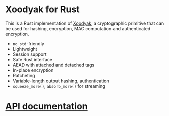 # Xoodyak for Rust

This is a Rust implementation of [Xoodyak](https://csrc.nist.gov/CSRC/media/Projects/lightweight-cryptography/documents/round-2/spec-doc-rnd2/Xoodyak-spec-round2.pdf), a cryptographic primitive that can be used for hashing, encryption, MAC computation and authenticated encryption.

* `no_std`-friendly
* Lightweight
* Session support
* Safe Rust interface
* AEAD with attached and detached tags
* In-place encryption
* Ratcheting
* Variable-length output hashing, authentication
* `squeeze_more()`, `absorb_more()` for streaming

# [API documentation](https://docs.rs/xoodyak)
